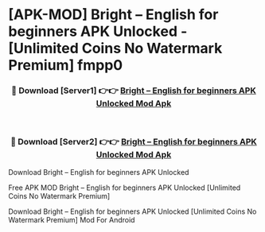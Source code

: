 # [APK-MOD] Bright – English for beginners APK Unlocked - [Unlimited Coins No Watermark Premium] fmpp0



<div align="center">
<h3>🔴 Download [Server1] 👉👉 <a href="https://momento.my/?title=Bright_–_English_for_beginners_APK_Unlocked">Bright – English for beginners APK Unlocked Mod Apk</a></h3><br>

<h3>🔴 Download [Server2] 👉👉 <a href="https://momento.my/?title=Bright_–_English_for_beginners_APK_Unlocked">Bright – English for beginners APK Unlocked Mod Apk</a></h3>
</div>



Download Bright – English for beginners APK Unlocked 

Free APK MOD Bright – English for beginners APK Unlocked [Unlimited Coins No Watermark Premium]

Download Bright – English for beginners APK Unlocked [Unlimited Coins No Watermark Premium] Mod For Android
